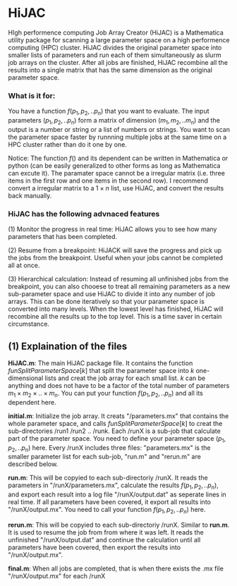 # HiJAC
HIgh performence computing Job Array Creator (HiJAC) is a Mathematica utility package for scanning a large parameter space on a high performence computing (HPC) cluster. HiJAC divides the original parameter space into smaller lists of parameters and run each of them simultaneously as slurm job arrays on the cluster. After all jobs are finished, HiJAC recombine all the results into a single matrix that has the same dimension as the original parameter space.

### What is it for:

You have a function $f(p_1,p_2,..p_n)$ that you want to evaluate. The input parameters $(p_1,p_2,..p_n)$ form a matrix of dimension $(m_1,m_2,..m_n)$ and the output is a number or string or a list of numbers or strings. You want to scan the parameter space faster by runnning multiple jobs at the same time on a HPC cluster rather than do it one by one. 

Notice: The function $f()$ and its dependent can be written in Mathematica or python (can be easily generalized to other forms as long as Mathematica can excute it). The paramater space cannot be a irregular matrix (i.e. three items in the first row and one items in the second row). I recommend convert a irregular matrix to a $1\times n$ list, use HiJAC, and convert the results back manually.


### HiJAC has the following advnaced features

(1) Monitor the progress in real time: HiJAC allows you to see how many parameters that has been completed.

(2) Resume from a breakpoint: HiJACK will save the progress and pick up the jobs from the breakpoint. Useful when your jobs cannot be completed all at once.

(3) Hierarchical calculation: Instead of resuming all unfinished jobs from the breakpoint, you can also chooese to treat all remaining parameters as a new sub-parameter space and use HiJAC to divide it into any number of job arrays. This can be done iteratively so that your parameter space is converted into many levels. When the lowest level has finished, HiJAC will recombine all the results up to the top level. This is a time saver in certain circumstance.

## (1) Explaination of the files

$\textbf{HiJAC.m}$: The main HiJAC package file. It contains the function $funSplitParameterSpace[k]$ that split the parameter space into $k$ one-dimensional lists and creat the job array for each small list. $k$ can be anything and does not have to be a factor of the total number of parameters $m_1 \times m_2 \times .. \times m_n$. You can put your function $f(p_1,p_2,..p_n)$ and all its dependent here.

$\textbf{initial.m}$: Initialize the job array. It creats "/parameters.mx" that contains the whole parameter space, and calls $funSplitParameterSpace[k]$ to creat the sub-directories /run1 /run2 .. /runk. Each /runX is a sub-job that calculate part of the parameter space. You need to define your parameter space $(p_1,p_2,..p_n)$ here. Every /runX includes three files: "parameters.mx" is the smaller parameter list for each sub-job, "run.m" and "rerun.m" are described below.

$\textbf{run.m}$: This will be copyied to each sub-directoriy /runX. It reads the parameters in "/runX/parameters.mx", calculate the results $f(p_1,p_2,..p_n)$, and export each result into a log file "/runX/output.dat" as seperate lines in real time. If all parameters have been covered, it export all results into "/runX/output.mx". You need to call your function $f(p_1,p_2,..p_n)$ here.

$\textbf{rerun.m}$: This will be copyied to each sub-directoriy /runX. Similar to $\textbf{run.m}$. It is used to resume the job from from where it was left. It reads the unfinished "/runX/output.dat" and continue the calculation until all parameters have been covered, then export the results into "/runX/output.mx".

$\textbf{final.m}$: When all jobs are completed, that is when there exists the .mx file "/runX/output.mx" for each /runX

